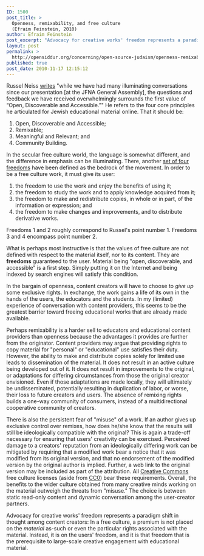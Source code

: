 ```yaml
---
ID: 1500
post_title: >
  Openness, remixability, and free culture
  (Efraim Feinstein, 2010)
author: Efraim Feinstein
post_excerpt: "Advocacy for creative works' freedom represents a paradigm shift in thought among content creators: In a free culture, a premium is not placed on the <em>material</em> as-such or even the particular rights associated with the material.  Instead, it is on the users' freedom, and it is that freedom that is the prerequisite to large-scale creative engagement with educational material."
layout: post
permalink: >
  http://opensiddur.org/concerning/open-source-judaism/openness-remixability-and-free-culture/
published: true
post_date: 2010-11-17 12:15:12
---
```

Russel Neiss <a href="http://ejewishphilanthropy.com/the-jewish-futures-conference-the-conversation-continues/">writes<a/> "while we have had many illuminating conversations since our presentation [at the JFNA General Assembly], the questions and feedback we have received overwhelmingly surrounds the first value of “Open, Discoverable and Accessible.”"  He refers to the four core principles he articulated for Jewish educational material online.  That it should be:

<ol>
<li>Open, Discoverable and Accessible;</li>
<li>Remixable;</li>
<li>Meaningful and Relevant; and</li>
<li>Community Building.</li>
</ol>

In the secular free culture world, the language is somewhat different, and the difference in emphasis can be illuminating.  There, another <a href="http://freedomdefined.org/Definition">set of four freedoms</a> have been defined as the bedrock of the movement.  In order to be a free culture work, it must give its user:

<ol>
<li>the freedom to use the work and enjoy the benefits of using it;</li>
<li>the freedom to study the work and to apply knowledge acquired from it;</li>
<li>the freedom to make and redistribute copies, in whole or in part, of the information or expression; and</li>
<li>the freedom to make changes and improvements, and to distribute derivative works.</li>
</ol>

Freedoms 1 and 2 roughly correspond to Russel's point number 1.  Freedoms 3 and 4 encompass point number 2.

What is perhaps most instructive is that the values of free culture are not defined with respect to the material itself, nor to its content.  They are <strong>freedoms</strong> guaranteed to the user.  Material being "open, discoverable, and accessible" is a first step.  Simply putting it on the Internet and being indexed by search engines will satisfy this condition.

In the bargain of openness, content creators will have to choose to <em>give up</em> some exclusive rights.  In exchange, the work gains a life of its own in the hands of the users, the educators and the students.  In my (limited) experience of conversation with content providers, this seems to be the greatest barrier toward freeing educational works that are already made available.

Perhaps remixability is a harder sell to educators and educational content providers than openness because the advantages it provides are further from the originator.  Content providers may argue that providing rights to copy material for "personal" or "educational" use satisfies their duty.  However, the ability to make and distribute copies solely for limited use leads to dissemination of the material.  It does not result in an active culture being developed out of it.  It does not result in improvements to the original, or adaptations for differing circumstances from those the original creator envisioned.  Even if those adaptations are made locally, they will ultimately be undisseminated, potentially resulting in duplication of labor, or worse, their loss to future creators and users.  The absence of remixing rights builds a one-way community of consumers, instead of a multidirectional cooperative community of creators.

There is also the persistent fear of "misuse" of a work.  If an author gives up exclusive control over remixes, how does he/she know that the results will still be ideologically compatible with the original?  This is again a trade-off necessary for ensuring that users' creativity can be exercised.  Perceived damage to a creators' reputation from an ideologically differing work can be mitigated by requiring that a modified work bear a notice that it was modified from its original version, and that no endorsement of the modified version by the original author is implied.  Further, a web link to the original version may be included as part of the attribution. All <a href="http://www.creativecommons.org/">Creative Commons</a> free culture licenses (aside from <a href="http://www.creativecommons.org/publicdomain/zero/1.0">CC0</a>) bear these requirements.  Overall, the benefits to the wider culture obtained from many creative minds working on the material outweigh the threats from "misuse."  The choice is between static read-only content and dynamic conversation among the user-creator partners.

Advocacy for creative works' freedom represents a paradigm shift in thought among content creators: In a free culture, a premium is not placed on the <em>material</em> as-such or even the particular rights associated with the material.  Instead, it is on the users' freedom, and it is that freedom that is the prerequisite to large-scale creative engagement with educational material.
